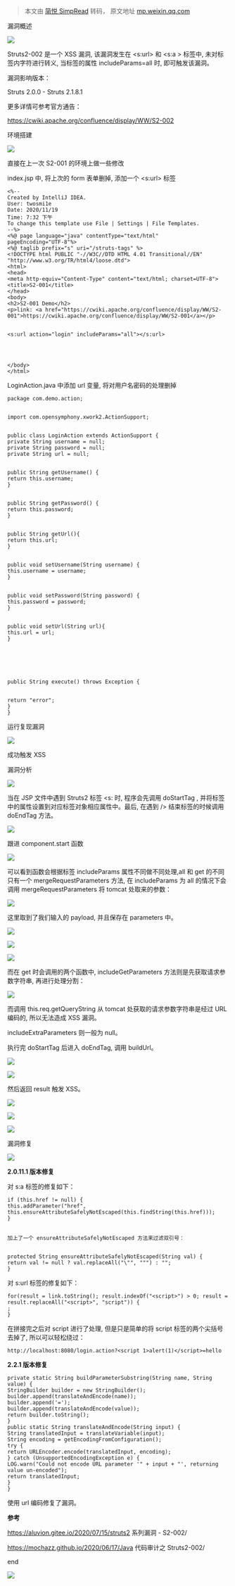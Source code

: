 > 本文由 [简悦 SimpRead](http://ksria.com/simpread/) 转码， 原文地址 [mp.weixin.qq.com](https://mp.weixin.qq.com/s/q1f3mhrdYcS7jfQULBAQDQ)

  

  

  

  

  

  

  

  

  

  

  

  

  

  

漏洞概述

![](https://mmbiz.qpic.cn/mmbiz_png/P8alCrBvaf8GuUDaiarbTO9wddus1Fjx5ZBXRP38ZKvLHR3lb3PJwFOY5EKmTEiaiaMUianL2qV3U96J3gXqR9L7Jw/640?wx_fmt=png)

Struts2-002 是一个 XSS 漏洞, 该漏洞发生在 <s:url> 和 <s:a > 标签中, 未对标签内字符进行转义, 当标签的属性 includeParams=all 时, 即可触发该漏洞。  

漏洞影响版本：

Struts 2.0.0 - Struts 2.1.8.1 

更多详情可参考官方通告：

https://cwiki.apache.org/confluence/display/WW/S2-002

  

  

  

  

  

  

  

  

  

  

  

  

  

  

环境搭建

![](https://mmbiz.qpic.cn/mmbiz_png/P8alCrBvaf8GuUDaiarbTO9wddus1Fjx5ZBXRP38ZKvLHR3lb3PJwFOY5EKmTEiaiaMUianL2qV3U96J3gXqR9L7Jw/640?wx_fmt=png)

直接在上一次 S2-001 的环境上做一些修改

index.jsp 中, 将上次的 form 表单删掉, 添加一个 <s:url> 标签

```
<%--
Created by IntelliJ IDEA.
User: twosmi1e
Date: 2020/11/19
Time: 7:32 下午
To change this template use File | Settings | File Templates.
--%>
<%@ page language="java" contentType="text/html"
pageEncoding="UTF-8"%>
<%@ taglib prefix="s" uri="/struts-tags" %>
<!DOCTYPE html PUBLIC "-//W3C//DTD HTML 4.01 Transitional//EN" "http://www.w3.org/TR/html4/loose.dtd">
<html>
<head>
<meta http-equiv="Content-Type" content="text/html; charset=UTF-8">
<title>S2-001</title>
</head>
<body>
<h2>S2-001 Demo</h2>
<p>link: <a href="https://cwiki.apache.org/confluence/display/WW/S2-001">https://cwiki.apache.org/confluence/display/WW/S2-001</a></p>


<s:url action="login" includeParams="all"></s:url>




</body>
</html>
```

LoginAction.java 中添加 url 变量, 将对用户名密码的处理删掉

```
package com.demo.action;


import com.opensymphony.xwork2.ActionSupport;


public class LoginAction extends ActionSupport {
private String username = null;
private String password = null;
private String url = null;


public String getUsername() {
return this.username;
}


public String getPassword() {
return this.password;
}


public String getUrl(){
return this.url;
}


public void setUsername(String username) {
this.username = username;
}


public void setPassword(String password) {
this.password = password;
}


public void setUrl(String url){
this.url = url;
}






public String execute() throws Exception {


return "error";
}
}
```

运行复现漏洞

![](https://mmbiz.qpic.cn/mmbiz_png/RXib24CCXQ0icflukJibHwU6ticibFoDo6V15icgpYnMe8WuQBT7lTp4MkhGDM0q5J3knAu7fhCo6mibGs3DOFoHQReew/640?wx_fmt=png)

成功触发 XSS

  

  

  

  

  

  

  

  

  

  

  

  

  

  

漏洞分析

![](https://mmbiz.qpic.cn/mmbiz_png/P8alCrBvaf8GuUDaiarbTO9wddus1Fjx5ZBXRP38ZKvLHR3lb3PJwFOY5EKmTEiaiaMUianL2qV3U96J3gXqR9L7Jw/640?wx_fmt=png)

当在 JSP 文件中遇到 Struts2 标签 <s: 时, 程序会先调用 doStartTag , 并将标签中的属性设置到对应标签对象相应属性中。最后, 在遇到 /> 结束标签的时候调用 doEndTag 方法。

![](https://mmbiz.qpic.cn/mmbiz_png/RXib24CCXQ0icflukJibHwU6ticibFoDo6V15D93p298icZM8UiaFOPCTV4HuqHnyqTY4elDRnNO4ajrtCS6GkHaNrHGQ/640?wx_fmt=png)

跟进 component.start 函数

![](https://mmbiz.qpic.cn/mmbiz_png/RXib24CCXQ0icflukJibHwU6ticibFoDo6V15deoibibycpv55S582cclTP4o1CXqH6TENec4Ban9l9eibz7TdjL1MlS8g/640?wx_fmt=png)

可以看到函数会根据标签 includeParams 属性不同做不同处理,all 和 get 的不同只有一个 mergeRequestParameters 方法, 在 includeParams 为 all 的情况下会调用 mergeRequestParameters 将 tomcat 处取来的参数：

![](https://mmbiz.qpic.cn/mmbiz_png/RXib24CCXQ0icflukJibHwU6ticibFoDo6V15drfeFmBRQYcPZoRZzQKuToOHPchToVJVOnC35DuTu7bqGSYIuiaWkhw/640?wx_fmt=png)

这里取到了我们输入的 payload, 并且保存在 parameters 中。

![](https://mmbiz.qpic.cn/mmbiz_png/RXib24CCXQ0icflukJibHwU6ticibFoDo6V15ETl1SM7M2t1eDzVaIebujBITCMniaFXKvPZtPP4nGleib2rc2UcicZibTQ/640?wx_fmt=png)

![](https://mmbiz.qpic.cn/mmbiz_png/RXib24CCXQ0icflukJibHwU6ticibFoDo6V15H6KbiabaFUV1HlDicNCnk5HkKh32sIYicfCUtXeQlNCpcUtvOAHNEqnKA/640?wx_fmt=png)

![](https://mmbiz.qpic.cn/mmbiz_png/RXib24CCXQ0icflukJibHwU6ticibFoDo6V159LBaqdXoQUgiacxBdZVpwO4amdTE4egn4YKys0hVfibvsHwz49IvZVzA/640?wx_fmt=png)

而在 get 时会调用的两个函数中, includeGetParameters 方法则是先获取请求参数字符串, 再进行处理分割：

![](https://mmbiz.qpic.cn/mmbiz_png/RXib24CCXQ0icflukJibHwU6ticibFoDo6V15DH7jrhRvGtcOJslRjNbibGtEPNPDk7qCTYc2iaOUmTXDrnHMwLibLFrLw/640?wx_fmt=png)

而调用 this.req.getQueryString 从 tomcat 处获取的请求参数字符串是经过 URL 编码的, 所以无法造成 XSS 漏洞。

includeExtraParameters 则一般为 null。

执行完 doStartTag 后进入 doEndTag, 调用 buildUrl。

![](https://mmbiz.qpic.cn/mmbiz_png/RXib24CCXQ0icflukJibHwU6ticibFoDo6V15ld7fbUS2fMSDhQPRFOhCB14W3NeOelgFiasUFsE5gCibiaZDBxPiaDpZvQ/640?wx_fmt=png)

![](https://mmbiz.qpic.cn/mmbiz_png/RXib24CCXQ0icflukJibHwU6ticibFoDo6V153ygh7p9256lGcWTBaqQdgGszKsPudEHwvSla2GEvF9V6tW2z0J7QmA/640?wx_fmt=png)

然后返回 result 触发 XSS。

![](https://mmbiz.qpic.cn/mmbiz_png/RXib24CCXQ0icflukJibHwU6ticibFoDo6V15IVIWu3Cfibfxl45LBJysLJ4mywY8cPnHLrStfw87mZlhyWw45fRDNsQ/640?wx_fmt=png)

![](https://mmbiz.qpic.cn/mmbiz_png/RXib24CCXQ0icflukJibHwU6ticibFoDo6V15eAfnwx2vXlfEO7voe2YCAQVbVZBI9qHRIe46sqdsKrd5Hw3g8WCFpA/640?wx_fmt=png)

![](https://mmbiz.qpic.cn/mmbiz_png/RXib24CCXQ0icflukJibHwU6ticibFoDo6V15BxdlwRF3lj91aViakOtxibufyUWHy0yltWnia4bx94UyFOicKVQHyv0m4g/640?wx_fmt=png)

  

  

  

  

  

  

  

  

  

  

  

  

  

  

漏洞修复

![](https://mmbiz.qpic.cn/mmbiz_png/P8alCrBvaf8GuUDaiarbTO9wddus1Fjx5ZBXRP38ZKvLHR3lb3PJwFOY5EKmTEiaiaMUianL2qV3U96J3gXqR9L7Jw/640?wx_fmt=png)

**2.0.11.1 版本修复**

对 s:a 标签的修复如下：

```
if (this.href != null) {
this.addParameter("href", this.ensureAttributeSafelyNotEscaped(this.findString(this.href)));
}


加上了一个 ensureAttributeSafelyNotEscaped 方法来过滤双引号：


protected String ensureAttributeSafelyNotEscaped(String val) {
return val != null ? val.replaceAll("\"", """) : "";
}
```

对 s:url 标签的修复如下：

```
for(result = link.toString(); result.indexOf("<script>") > 0; result = result.replaceAll("<script>", "script")) {
;
}
```

在拼接完之后对 script 进行了处理, 但是只是简单的将 script 标签的两个尖括号去掉了, 所以可以轻松绕过：

```
http://localhost:8080/login.action?<script 1>alert(1)</script>=hello
```

**2.2.1 版本修复**

```
private static String buildParameterSubstring(String name, String value) {
StringBuilder builder = new StringBuilder();
builder.append(translateAndEncode(name));
builder.append('=');
builder.append(translateAndEncode(value));
return builder.toString();
}
public static String translateAndEncode(String input) {
String translatedInput = translateVariable(input);
String encoding = getEncodingFromConfiguration();
try {
return URLEncoder.encode(translatedInput, encoding);
} catch (UnsupportedEncodingException e) {
LOG.warn("Could not encode URL parameter '" + input + "', returning value un-encoded");
return translatedInput;
}
}
```

使用 url 编码修复了漏洞。

**参考**

https://aluvion.gitee.io/2020/07/15/struts2 系列漏洞 - S2-002/

https://mochazz.github.io/2020/06/17/Java 代码审计之 Struts2-002/

end

  

![](https://mmbiz.qpic.cn/mmbiz_png/RXib24CCXQ0icgJnwz55vaCiatpsqriaW2GZ7rRw3kbvpDFicsKcLcp9Q7tYiaMwLANvcHAoByTiaGaus4HBukgfIXt9g/640?wx_fmt=png)